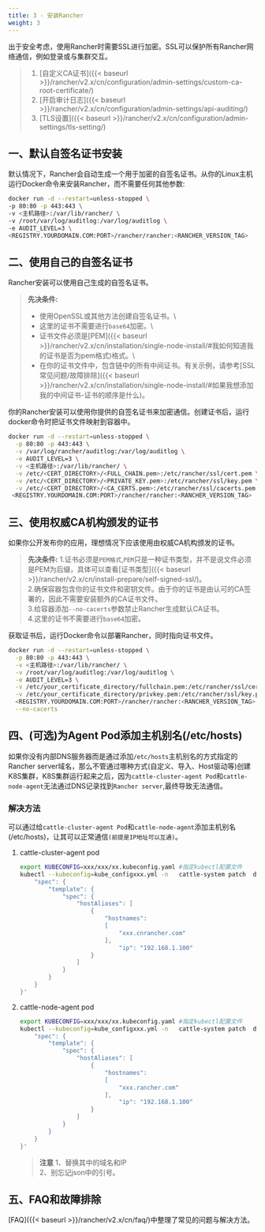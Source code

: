 ```yaml
---
title: 3 - 安装Rancher
weight: 3
---
```


出于安全考虑，使用Rancher时需要SSL进行加密。SSL可以保护所有Rancher网络通信，例如登录或与集群交互。

> 1. [自定义CA证书]({{< baseurl >}}/rancher/v2.x/cn/configuration/admin-settings/custom-ca-root-certificate/)
> 2. [开启审计日志]({{< baseurl >}}/rancher/v2.x/cn/configuration/admin-settings/api-auditing/)
> 3. [TLS设置]({{< baseurl >}}/rancher/v2.x/cn/configuration/admin-settings/tls-setting/)

## 一、默认自签名证书安装

默认情况下，Rancher会自动生成一个用于加密的自签名证书。从你的Linux主机运行Docker命令来安装Rancher，而不需要任何其他参数:

```bash
docker run -d --restart=unless-stopped \
-p 80:80 -p 443:443 \
-v <主机路径>:/var/lib/rancher/ \
-v /root/var/log/auditlog:/var/log/auditlog \
-e AUDIT_LEVEL=3 \
<REGISTRY.YOURDOMAIN.COM:PORT>/rancher/rancher:<RANCHER_VERSION_TAG>
```

## 二、使用自己的自签名证书

Rancher安装可以使用自己生成的自签名证书。

> **先决条件:**
> - 使用OpenSSL或其他方法创建自签名证书。\
> - 这里的证书不需要进行`base64`加密。\
> - 证书文件必须是[PEM]({{< baseurl >}}/rancher/v2.x/cn/installation/single-node-install/#我如何知道我的证书是否为pem格式)格式。\
> - 在你的证书文件中，包含链中的所有中间证书。有关示例，请参考[SSL常见问题/故障排除]({{< baseurl >}}/rancher/v2.x/cn/installation/single-node-install/#如果我想添加我的中间证书-证书的顺序是什么)。

你的Rancher安装可以使用你提供的自签名证书来加密通信。创建证书后，运行docker命令时把证书文件映射到容器中。

```bash
docker run -d --restart=unless-stopped \
  -p 80:80 -p 443:443 \
  -v /var/log/rancher/auditlog:/var/log/auditlog \
  -e AUDIT_LEVEL=3 \
  -v <主机路径>:/var/lib/rancher/ \
  -v /etc/<CERT_DIRECTORY>/<FULL_CHAIN.pem>:/etc/rancher/ssl/cert.pem \
  -v /etc/<CERT_DIRECTORY>/<PRIVATE_KEY.pem>:/etc/rancher/ssl/key.pem \
  -v /etc/<CERT_DIRECTORY>/<CA_CERTS.pem>:/etc/rancher/ssl/cacerts.pem \
 <REGISTRY.YOURDOMAIN.COM:PORT>/rancher/rancher:<RANCHER_VERSION_TAG>
```

## 三、使用权威CA机构颁发的证书

如果你公开发布你的应用，理想情况下应该使用由权威CA机构颁发的证书。

> **先决条件:**
>1.证书必须是`PEM格式`,`PEM`只是一种证书类型，并不是说文件必须是PEM为后缀，具体可以查看[证书类型]({{< baseurl >}}/rancher/v2.x/cn/install-prepare/self-signed-ssl/)。\
>2.确保容器包含你的证书文件和密钥文件。由于你的证书是由认可的CA签署的，因此不需要安装额外的CA证书文件。\
>3.给容器添加`--no-cacerts`参数禁止Rancher生成默认CA证书。\
>4.这里的证书不需要进行`base64`加密。

获取证书后，运行Docker命令以部署Rancher，同时指向证书文件。

```bash
docker run -d --restart=unless-stopped \
  -p 80:80 -p 443:443 \
  -v <主机路径>:/var/lib/rancher/ \
  -v /root/var/log/auditlog:/var/log/auditlog \
  -e AUDIT_LEVEL=3 \
  -v /etc/your_certificate_directory/fullchain.pem:/etc/rancher/ssl/cert.pem \
  -v /etc/your_certificate_directory/privkey.pem:/etc/rancher/ssl/key.pem \
  <REGISTRY.YOURDOMAIN.COM:PORT>/rancher/rancher:<RANCHER_VERSION_TAG> \
  --no-cacerts
```

## 四、(可选)为Agent Pod添加主机别名(/etc/hosts)

如果你没有内部DNS服务器而是通过添加`/etc/hosts`主机别名的方式指定的Rancher server域名，那么不管通过哪种方式(自定义、导入、Host驱动等)创建K8S集群，K8S集群运行起来之后，因为`cattle-cluster-agent Pod`和`cattle-node-agent`无法通过DNS记录找到`Rancher server`,最终导致无法通信。

### 解决方法

可以通过给`cattle-cluster-agent Pod`和`cattle-node-agent`添加主机别名(/etc/hosts)，让其可以正常通信`(前提是IP地址可以互通)`。

1. cattle-cluster-agent pod

    ```bash
    export KUBECONFIG=xxx/xxx/xx.kubeconfig.yaml #指定kubectl配置文件
    kubectl --kubeconfig=kube_configxxx.yml -n   cattle-system patch  deployments cattle-cluster-agent --patch '{
        "spec": {
            "template": {
                "spec": {
                    "hostAliases": [
                        {
                            "hostnames":
                            [
                                "xxx.cnrancher.com"
                            ],
                                "ip": "192.168.1.100"
                        }
                    ]
                }
            }
        }
    }'
    ```

2. cattle-node-agent pod

    ```bash
    export KUBECONFIG=xxx/xxx/xx.kubeconfig.yaml #指定kubectl配置文件
    kubectl --kubeconfig=kube_configxxx.yml -n   cattle-system patch  daemonsets cattle-node-agent --patch '{
        "spec": {
            "template": {
                "spec": {
                    "hostAliases": [
                        {
                            "hostnames":
                            [
                                "xxx.rancher.com"
                            ],
                                "ip": "192.168.1.100"
                        }
                    ]
                }
            }
        }
    }'
    ```
    > **注意**
    >1、替换其中的域名和IP \
    >2、别忘记json中的引号。

## 五、FAQ和故障排除

[FAQ]({{< baseurl >}}/rancher/v2.x/cn/faq/)中整理了常见的问题与解决方法。
